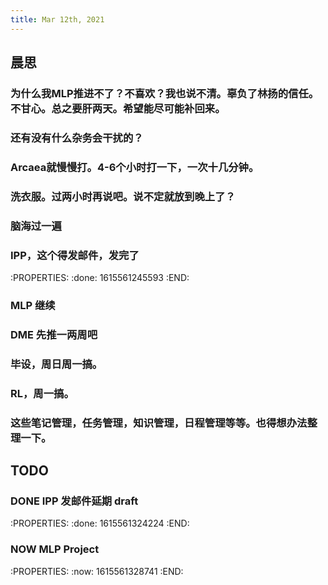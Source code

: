 ```yaml
---
title: Mar 12th, 2021
---
```


## 晨思
### 为什么我MLP推进不了？不喜欢？我也说不清。辜负了林扬的信任。不甘心。总之要肝两天。希望能尽可能补回来。
### 还有没有什么杂务会干扰的？
### Arcaea就慢慢打。4-6个小时打一下，一次十几分钟。
### 洗衣服。过两小时再说吧。说不定就放到晚上了？
### 脑海过一遍
### IPP，这个得发邮件，发完了
:PROPERTIES:
:done: 1615561245593
:END:
### MLP 继续
### DME 先推一两周吧
### 毕设，周日周一搞。
### RL，周一搞。
### 这些笔记管理，任务管理，知识管理，日程管理等等。也得想办法整理一下。
## TODO
### DONE IPP 发邮件延期 draft
:PROPERTIES:
:done: 1615561324224
:END:
### NOW MLP Project
:PROPERTIES:
:now: 1615561328741
:END:
##
